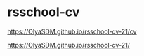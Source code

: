 # rsschool-cv
https://OlyaSDM.github.io/rsschool-cv-21/cv

https://OlyaSDM.github.io/rsschool-cv-21/
